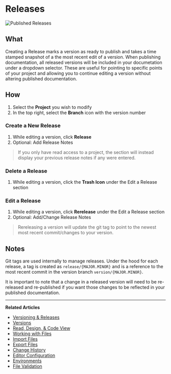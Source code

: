 # Releases

![Published Releases](https://github.com/stoplightio/docs/blob/develop/assets/images/stoplight-published-releases.png?raw=true)

## What

Creating a Release marks a version as ready to publish and takes a time stamped snapshot of a the most recent edit of a version. When publishing documentation, all released versions will be included in your documetation under a dropdown selector. These are useful for pointing to specific points of your project and allowing you to continue editing a version without altering published documentation.

## How

1.  Select the **Project** you wish to modify
2.  In the top right, select the **Branch** icon with the version
    number

### Create a New Release

1.  While editing a version, click **Release**
2.  Optional: Add Release Notes

> If you only have read access to a project, the section will instead display your previous release notes if any were entered.

### Delete a Release

1.  While editing a version, click the **Trash Icon** under the Edit a Release section

### Edit a Release

1.  While editing a version, click **Rerelease** under the Edit a Release section
2. Optional: Add/Change Release Notes

> Rereleasing a version will update the git tag to point to the newest most recent commit/changes to your version.

## Notes

Git tags are used internally to manage releases. Under the hood for each release, a tag is created as `release/{MAJOR.MINOR}` and is a reference to the most recent commit in the version branch `version/{MAJOR.MINOR}`.

It is important to note that a change in a released version will need to be re-released and re-published if you want those changes to be reflected in your published documentation.

---

**Related Articles**

- [Versioning & Releases](/platform/versioning/introduction)
- [Versions](/platform/versioning/versions)
- [Read, Design, & Code View](/platform/editor-basics/read-design-code-view)
- [Working with Files](/platform/editor-basics/working-with-files)
- [Import Files](/platform/editor-basics/import-files)
- [Export Files](/platform/editor-basics/export-files)
- [Change History](/platform/editor-basics/change-history)
- [Editor Configuration](/platform/editor-basics/editor-configuration)
- [Environments](/platform/editor-basics/environments)
- [File Validation](/platform/editor-basics/file-validation)
